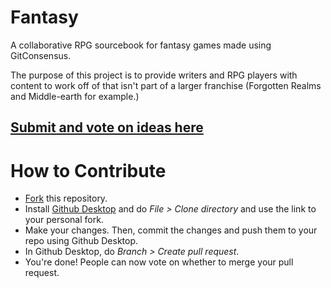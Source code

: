 # Fantasy

A collaborative RPG sourcebook for fantasy games made using GitConsensus.

The purpose of this project is to provide writers and RPG players with content to work off of that isn't part of a larger franchise (Forgotten Realms and Middle-earth for example.)

## [Submit and vote on ideas here](https://pollunit.com/en/polls/bcqeurwyy2x8bt1hhogi1w)

# How to Contribute

* [Fork](https://github.com/OpenSettingBooks/Fantasy/fork) this repository.
* Install [Github Desktop](https://desktop.github.com/) and do _File > Clone directory_ and use the link to your personal fork.
* Make your changes. Then, commit the changes and push them to your repo using Github Desktop.
* In Github Desktop, do _Branch > Create pull request_.
* You're done! People can now vote on whether to merge your pull request.